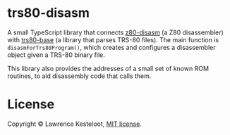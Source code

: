 # trs80-disasm

A small TypeScript library that connects [z80-disasm](../z80-disasm)
(a Z80 disassembler) with [trs80-base](../trs80-base)
(a library that parses TRS-80 files). The main function is `disasmForTrs80Program()`,
which creates and configures a disassembler object given a TRS-80 binary
file.

This library also provides the addresses of a small set of known ROM routines,
to aid disassembly code that calls them.

# License

Copyright &copy; Lawrence Kesteloot, [MIT license](LICENSE).
